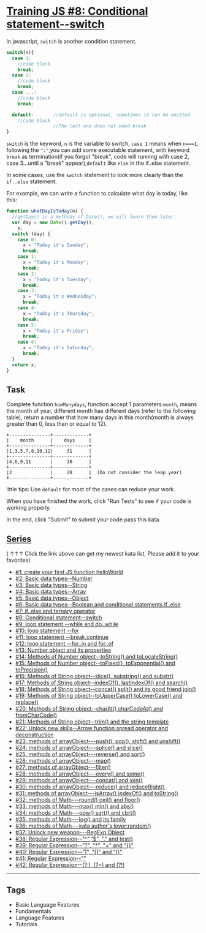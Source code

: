 # [Training JS #8: Conditional statement--switch](https://www.codewars.com/kata/572059afc2f4612825000d8a)

In javascript, `switch` is another condition statement.

```javascript
switch(n){
  case 1:
    //code block
    break;
  case 2:
    //code block
    break;
  case ...:
    //code block
    break;

  default:       //default is optional, sometimes it can be omitted
    //code block
                 //The last one does not need break
}
```

`switch` is the keyword, `n` is the variable to switch, `case 1` means when `n===1`, following the `":"`,you can add some executable statement, with keyword `break` as termination(if you forgot "break", code will running with case 2, case 3...until a "break" appear),`default` like `else` in the if..else statement.

In some cases, use the `switch` statement to look more clearly than the `if..else` statement.

For example, we can write a function to calculate what day is today, like this:

```javascript
function whatDayIsToday(n) {
  //getDay() is a methods of Date(), we will learn them later.
  var day = new Date().getDay(),
    x;
  switch (day) {
    case 0:
      x = "Today it's Sunday";
      break;
    case 1:
      x = "Today it's Monday";
      break;
    case 2:
      x = "Today it's Tuesday";
      break;
    case 3:
      x = "Today it's Wednesday";
      break;
    case 4:
      x = "Today it's Thursday";
      break;
    case 5:
      x = "Today it's Friday";
      break;
    case 6:
      x = "Today it's Saturday";
      break;
  }
  return x;
}
```

## Task

Complete function `howManydays`, function accept 1 parameters:`month`, means the month of year, different month has different days (refer to the following table), return a number that how many days in this month(month is always greater than 0, less than or equal to 12).

```
+---------------+-------------+
|    month      |    days     |
+---------------+-------------+
|1,3,5,7,8,10,12|     31      |
+---------------+-------------+
|4,6,9,11       |     30      |
+---------------+-------------+
|2              |     28      |  (Do not consider the leap year)
+---------------+-------------+
```

little tips: Use `default` for most of the cases can reduce your work.

When you have finished the work, click "Run Tests" to see if your code is working properly.

In the end, click "Submit" to submit your code pass this kata.

## [Series](http://github.com/myjinxin2015/Katas-list-of-Training-JS-series)

( ↑↑↑ Click the link above can get my newest kata list, Please add it to your favorites)

- [#1: create your first JS function helloWorld](http://www.codewars.com/kata/571ec274b1c8d4a61c0000c8)
- [#2: Basic data types--Number](http://www.codewars.com/kata/571edd157e8954bab500032d)
- [#3: Basic data types--String](http://www.codewars.com/kata/571edea4b625edcb51000d8e)
- [#4: Basic data types--Array](http://www.codewars.com/kata/571effabb625ed9b0600107a)
- [#5: Basic data types--Object](http://www.codewars.com/kata/571f1eb77e8954a812000837)
- [#6: Basic data types--Boolean and conditional statements if..else](http://www.codewars.com/kata/571f832f07363d295d001ba8)
- [#7: if..else and ternary operator](http://www.codewars.com/kata/57202aefe8d6c514300001fd)
- [#8: Conditional statement--switch](http://www.codewars.com/kata/572059afc2f4612825000d8a)
- [#9: loop statement --while and do..while](http://www.codewars.com/kata/57216d4bcdd71175d6000560)
- [#10: loop statement --for](http://www.codewars.com/kata/5721a78c283129e416000999)
- [#11: loop statement --break,continue](http://www.codewars.com/kata/5721c189cdd71194c1000b9b)
- [#12: loop statement --for..in and for..of](http://www.codewars.com/kata/5722b3f0bd5583cf44001000)
- [#13: Number object and its properties](http://www.codewars.com/kata/5722fd3ab7162a3a4500031f)
- [#14: Methods of Number object--toString() and toLocaleString()](http://www.codewars.com/kata/57238ceaef9008adc7000603)
- [#15: Methods of Number object--toFixed(), toExponential() and toPrecision()](http://www.codewars.com/kata/57256064856584bc47000611)
- [#16: Methods of String object--slice(), substring() and substr()](http://www.codewars.com/kata/57274562c8dcebe77e001012)
- [#17: Methods of String object--indexOf(), lastIndexOf() and search()](http://www.codewars.com/kata/57277a31e5e51450a4000010)
- [#18: Methods of String object--concat() split() and its good friend join()](http://www.codewars.com/kata/57280481e8118511f7000ffa)
- [#19: Methods of String object--toUpperCase() toLowerCase() and replace()](http://www.codewars.com/kata/5728203b7fc662a4c4000ef3)
- [#20: Methods of String object--charAt() charCodeAt() and fromCharCode()](http://www.codewars.com/kata/57284d23e81185ae6200162a)
- [#21: Methods of String object--trim() and the string template](http://www.codewars.com/kata/5729b103dd8bac11a900119e)
- [#22: Unlock new skills--Arrow function,spread operator and deconstruction](http://www.codewars.com/kata/572ab0cfa3af384df7000ff8)
- [#23: methods of arrayObject---push(), pop(), shift() and unshift()](http://www.codewars.com/kata/572af273a3af3836660014a1)
- [#24: methods of arrayObject---splice() and slice()](http://www.codewars.com/kata/572cb264362806af46000793)
- [#25: methods of arrayObject---reverse() and sort()](http://www.codewars.com/kata/572df796914b5ba27c000c90)
- [#26: methods of arrayObject---map()](http://www.codewars.com/kata/572fdeb4380bb703fc00002c)
- [#27: methods of arrayObject---filter()](http://www.codewars.com/kata/573023c81add650b84000429)
- [#28: methods of arrayObject---every() and some()](http://www.codewars.com/kata/57308546bd9f0987c2000d07)
- [#29: methods of arrayObject---concat() and join()](http://www.codewars.com/kata/5731861d05d14d6f50000626)
- [#30: methods of arrayObject---reduce() and reduceRight()](http://www.codewars.com/kata/573156709a231dcec9000ee8)
- [#31: methods of arrayObject---isArray() indexOf() and toString()](http://www.codewars.com/kata/5732b0351eb838d03300101d)
- [#32: methods of Math---round() ceil() and floor()](http://www.codewars.com/kata/5732d3c9791aafb0e4001236)
- [#33: methods of Math---max() min() and abs()](http://www.codewars.com/kata/5733d6c2d780e20173000baa)
- [#34: methods of Math---pow() sqrt() and cbrt()](http://www.codewars.com/kata/5733f948d780e27df6000e33)
- [#35: methods of Math---log() and its family](http://www.codewars.com/kata/57353de879ccaeb9f8000564)
- [#36: methods of Math---kata author's lover:random()](http://www.codewars.com/kata/5735956413c2054a680009ec)
- [#37: Unlock new weapon---RegExp Object](http://www.codewars.com/kata/5735e39313c205fe39001173)
- [#38: Regular Expression--"^","$", "." and test()](http://www.codewars.com/kata/573975d3ac3eec695b0013e0)
- [#39: Regular Expression--"?", "\*", "+" and "{}"](http://www.codewars.com/kata/573bca07dffc1aa693000139)
- [#40: Regular Expression--"|", "[]" and "()"](http://www.codewars.com/kata/573d11c48b97c0ad970002d4)
- [#41: Regular Expression--"\"](http://www.codewars.com/kata/573e6831e3201f6a9b000971)
- [#42: Regular Expression--(?:), (?=) and (?!)](http://www.codewars.com/kata/573fb9223f9793e485000453)

---

## Tags

- Basic Language Features
- Fundamentals
- Language Features
- Tutorials
